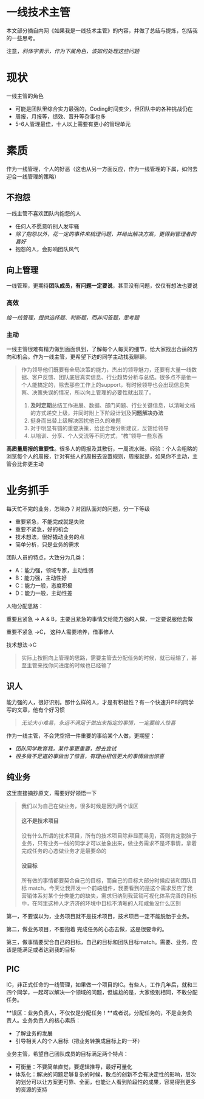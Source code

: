 # 一线技术主管

本文部分摘自内网《如果我是一线技术主管》的内容，并做了总结与提炼，包括我的一些思考。

注意，*斜体字表示，作为下属角色，该如何处理这些问题*



# 现状

一线主管的角色

- 可能是团队里综合实力最强的，Coding时间变少，但团队中的各种挑战仍在
- 周报，月报等，绩效、晋升等杂事也多
- 5-6人管理最佳，十人以上需要有更小的管理单元



# 素质

作为一线管理，个人的好恶（这也从另一方面反应，作为一线管理的下属，如何去迎合一线管理的策略）

## 不抱怨

一线主管不喜欢团队内抱怨的人

- 任何人不愿意听别人发牢骚
- *除了抱怨以外，花一定的事件来梳理问题，并给出解决方案，更得到管理者的喜好*
- 抱怨的人，会影响团队风气

## 向上管理

一线管理，更期待**团队成员，有问题一定要说**，甚至没有问题，仅仅有想法也要说

### 高效

*给一线管理，提供选择题、判断题，而非问答题，思考题*

### 主动

一线主管很难有精力做到面面俱到，了解每个人每天的细节，给大家找出合适的方向和机会。作为一线主管，更希望下边的同学主动找我聊聊。

> 作为领导他们既要有全局决策的能力，杰出的领导魅力，还要有大量一线数据、客户反馈、团队底层真实信息、行业趋势分析与总结。很多点不是他一个人能搞定的，除去那些工作上的support，有时候领导也会出现信息失察、决策失误的情况，所以向上管理的必要性就出现了。
>
> 1. **及时定期**总结工作进展、数据、部门问题、行业关键信息，以清晰文档的方式递交上级，并同时附上下阶段计划及**问题解决办法**
> 2. 挺身而出替上级解决困扰他已久的难题
> 3. 对于明显有错的重要决策，给出合理分析建议，反馈给领导
> 4. 以培训、分享、个人交流等不同方式，“教”领导一些东西

**高质量周报的重要性**。很多人的周报及其敷衍，一周流水账。经验：个人会粗略的浏览每个人的周报，针对有些人的周报去设置规则，周报就是，如果你不主动，主管会比你更主动



# 业务抓手

每天忙不完的业务，怎嘛办？对团队面对的问题，分一下等级

- 重要紧急，不能完成就是失败
- 重要不紧急，好的机会
- 技术想法，很好撬动业务的点
- 简单分析，只是业务的需求

团队人员的特点，大致分为几类：

- A：能力强，领域专家，主动性弱
- B：能力强，主动性好
- C：能力一般，态度积极
- D：能力一般，主动性差

人物分配思路：

重要且紧急 -> A & B，主要且紧急的事情交给能力强的人做，一定要说服他去做

重要不紧急 ->C， 这种人需要培养，借事修人

技术想法->C

> 实际上按照向上管理的思路，需要主管去分配任务的时候，就已经输了，甚至主管来找你问进度的时候也已经输了



## 识人

能力强的人，很好识别。那什么样的人，才是有积极性？有一个快速升P8的同学写的文章，他有个好习惯

> *无论大小难易，永远不满足于做出来指定的事情，一定要给人惊喜*

作为一线主管，不会凭空把一件重要的事给某个人做，更期望：

- *团队同学教育我，某件事更重要，想去尝试*
- *很多微不足道的事做出了惊喜，有理由相信更大的事情做出惊喜*



## 纯业务

这里直接摘抄原文，需要好好领悟一下

> 我们以为自己在做业务，很多时候是因为两个误区
>
> #### 这不是技术项目
>
> 没有什么所谓的技术项目，所有的技术项目除非显而易见，否则肯定脱胎于业务，只有业务一线的同学才可以抽象出来，做业务需求不是坏事情，拿着完成任务的心态做业务才是最要命的
>
> #### 没目标
>
> 所有做的事情都要契合自己的目标，而自己的目标大部分时候应该和团队目标 match，今天让我开发一个前端组件，我要看到的是这个需求反应了我营销体系对某个分类能力的缺失，需求归纳到我营销可视化体系完善的目标中，在阿里这种人才济济的环境中目标不清晰的人和咸鱼没什么区别

第一，不要误以为，业务项目就不是技术项目，技术项目一定不能脱胎于业务。

第二，做业务项目，不要抱着 完成任务的心态去做，这是很要命的。

第三，做事情要契合自己的目标，自己的目标和团队目标match。需要、业务，应该是能满足或者达到我的目标



## PIC

IC，非正式任命的一线管理，如果做一个项目的IC。有些人，工作几年后，就和三四个同学，一起可以解决一个领域的问题，但尴尬的是，大家级别相同，不敢分配任务。

**误区：业务负责人，不仅仅是分配任务！**或者说，分配任务的，不是业务负责人。业务负责人的核心素质：

- 了解业务的发展
- 引导相关人的个人目标（把业务转换成目标上的一环）

业务主管，希望自己团队成员的目标满足两个特点：

- 可衡量：不要简单直觉，要逻辑推导，最好可量化
- 体系化：解决的问题足够复杂的时候，散点的创新不会有决定性的影响，层次的划分可以让方案更可靠、全面，也能让人看到阶段性的成果，容易得到更多的资源的支持

